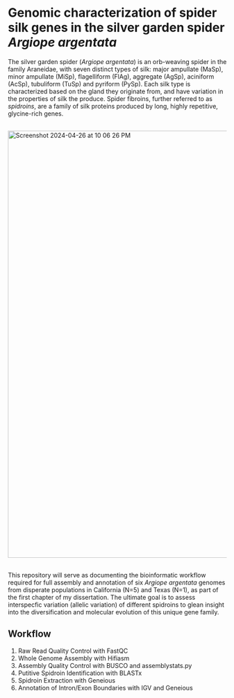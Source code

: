 # Genomic characterization of spider silk genes in the silver garden spider _Argiope argentata_

The silver garden spider (_Argiope argentata_) is an orb-weaving spider in the family Araneidae, with seven distinct types of silk: major ampullate (MaSp), minor ampullate (MiSp), flagelliform (FlAg), aggregate (AgSp), aciniform (AcSp), tubuliform (TuSp) and pyriform (PySp). Each silk type is characterized based on the gland they originate from, and have variation in the properties of silk the produce. Spider fibroins, further referred to as _spidroins_, are a family of silk proteins produced by long, highly repetitive, glycine-rich genes.

</br>
<img width="981" alt="Screenshot 2024-04-26 at 10 06 26 PM" src="https://github.com/amandamarkee/spidroins/assets/56971761/5df66f95-9789-46d8-9c9b-b9acee02dd9e">
<br/><br/>


This repository will serve as documenting the bioinformatic workflow required for full assembly and annotation of six _Argiope argentata_ genomes from disperate populations in California (N=5) and Texas (N=1), as part of the first chapter of my dissertation. The ultimate goal is to assess interspecfic variation (allelic variation) of different spidroins to glean insight into the diversification and molecular evolution of this unique gene family. 

## Workflow

1) Raw Read Quality Control with FastQC
2) Whole Genome Assembly with Hifiasm
3) Assembly Quality Control with BUSCO and assemblystats.py
4) Putitive Spidroin Identification with BLASTx
5) Spidroin Extraction with Geneious
6) Annotation of Intron/Exon Boundaries with IGV and Geneious
